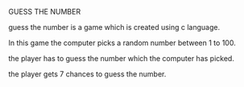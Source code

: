 GUESS THE NUMBER



guess the number is a game which is created using c language.

In this game the computer picks a random number between 1 to 100.

the player has to guess the number which the computer has picked.

the player gets 7 chances to guess the number.



